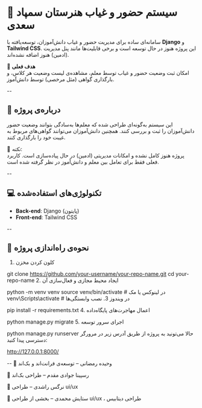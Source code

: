 # 🏫 سیستم حضور و غیاب هنرستان سمپاد سعدی

سامانه‌ای ساده برای مدیریت حضور و غیاب دانش‌آموزان، توسعه‌یافته با **Django** و **Tailwind CSS**. این پروژه هنوز در حال توسعه است و برخی قابلیت‌ها مانند پنل مدیریت (ادمین) هنوز اضافه نشده‌اند.

🎯 **هدف فعلی**  
امکان ثبت وضعیت حضور و غیاب توسط معلم، مشاهده‌ی لیست وضعیت هر کلاس، و بارگذاری گواهی (مثل مرخصی) توسط دانش‌آموز.

--

## 🧠 درباره‌ی پروژه

این سیستم به‌گونه‌ای طراحی شده که معلم‌ها به‌سادگی بتوانند وضعیت حضور دانش‌آموزان را ثبت و بررسی کنند. همچنین دانش‌آموزان می‌توانند گواهی‌های مربوط به غیبت خود را بارگذاری کنند.

📌 *نکته*:  
پروژه هنوز کامل نشده و امکانات مدیریتی (ادمین) در حال پیاده‌سازی است. کاربرد فعلی فقط برای تعامل بین معلم و دانش‌آموز در نظر گرفته شده است.

--

## 💻 تکنولوژی‌های استفاده‌شده

- **Back-end**: Django (پایتون)  
- **Front-end**: Tailwind CSS  

--

## 🚀 نحوه‌ی راه‌اندازی پروژه
1. کلون کردن مخزن

git clone https://github.com/your-username/your-repo-name.git
cd your-repo-name
2. ایجاد محیط مجازی و فعال‌سازی آن


python -m venv venv
source venv/bin/activate     # در لینوکس یا مک
venv\Scripts\activate        # در ویندوز
3. نصب وابستگی‌ها



pip install -r requirements.txt
4. اعمال مهاجرت‌های پایگاه‌داده



python manage.py migrate
5. اجرای سرور توسعه



python manage.py runserver
حالا می‌تونید به پروژه از طریق آدرس زیر در مرورگر دسترسی پیدا کنید:


http://127.0.0.1:8000/

--
👤 وحیده رمضانی – توسعه‌ی فرانت‌اند و بک‌اند

👤 رسپینا جوادی مقدم – طراحی بک‌اند

👤 نرگس راشدی – طراحی ui/ux 

👤 ستایش محمدی – بخشی از طراحی ui/ux ، طراحی دیتابیس
